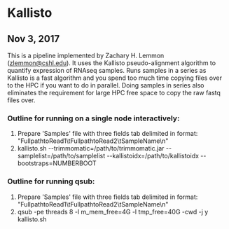 # Kallisto
## Nov 3, 2017
This is a pipeline implemented by Zachary H. Lemmon (<zlemmon@cshl.edu>). It uses the Kallisto pseudo-alignment algorithm to quantify expression of RNAseq samples. Runs samples in a series as Kallisto is a fast algorithm and you spend too much time copying files over to the HPC if you want to do in parallel. Doing samples in series also eliminates the requirement for large HPC free space to copy the raw fastq files over.

### Outline for running on a single node interactively:
1. Prepare 'Samples' file with three fields tab delimited in format: "FullpathtoRead1\tFullpathtoRead2\tSampleName\n"
2. kallisto.sh --trimmomatic=/path/to/trimmomatic.jar --samplelist=/path/to/samplelist --kallistoidx=/path/to/kallistoidx --bootstraps=NUMBERBOOT 

### Outline for running qsub:
1. Prepare 'Samples' file with three fields tab delimited in format: "FullpathtoRead1\tFullpathtoRead2\tSampleName\n"
2. qsub -pe threads 8 -l m_mem_free=4G -l tmp_free=40G -cwd -j y kallisto.sh

